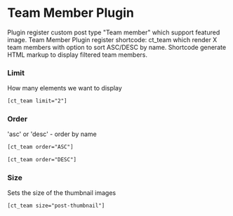 # Team Member Plugin
 Plugin register custom post type "Team member" which support featured image.
Team Member Plugin register shortcode: ct_team which render X team members with option to sort ASC/DESC by name. Shortcode generate HTML markup to display filtered team members.

### Limit
How many elements we want to display

```html
[ct_team limit="2"]
```

### Order
 'asc' or 'desc' - order by name
```html
[ct_team order="ASC"]
```

```html
[ct_team order="DESC"]
```

### Size
Sets the size of the thumbnail images
```html
[ct_team size="post-thumbnail"]
```



